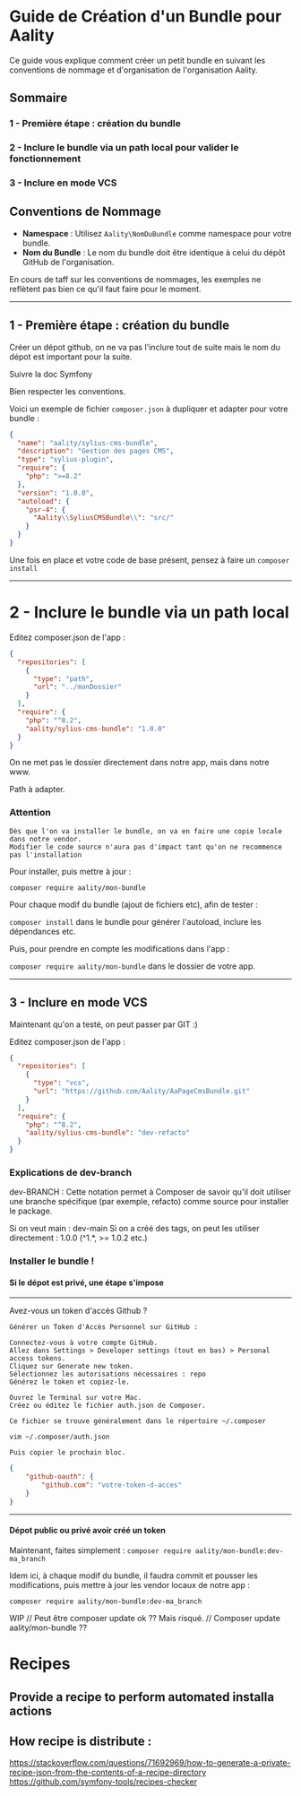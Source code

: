 # Guide de Création d'un Bundle pour Aality

Ce guide vous explique comment créer un petit bundle en suivant les conventions de nommage et d'organisation de l'organisation Aality.

## Sommaire
### 1 - Première étape : création du bundle
### 2 - Inclure le bundle via un path local pour valider le fonctionnement
### 3 - Inclure en mode VCS


## Conventions de Nommage

- **Namespace** : Utilisez `Aality\NomDuBundle` comme namespace pour votre bundle.
- **Nom du Bundle** : Le nom du bundle doit être identique à celui du dépôt GitHub de l'organisation.


En cours de taff sur les conventions de nommages, les exemples ne reflètent pas bien ce qu'il faut faire pour le moment.

---
## 1 - Première étape : création du bundle

Créer un dépot github, on ne va pas l'inclure tout de suite mais le nom du dépot est important pour la suite.

Suivre la doc Symfony

Bien respecter les conventions.

Voici un exemple de fichier `composer.json` à dupliquer et adapter pour votre bundle :

```json
{
  "name": "aality/sylius-cms-bundle",
  "description": "Gestion des pages CMS",
  "type": "sylius-plugin",
  "require": {
    "php": ">=8.2"
  },
  "version": "1.0.0",
  "autoload": {
    "psr-4": {
      "Aality\\SyliusCMSBundle\\": "src/"
    }
  }
}

```

Une fois en place et votre code de base présent, pensez à faire un ``composer install``

---
# 2 - Inclure le bundle via un path local


Editez composer.json de l'app :

```json
{
  "repositories": [
    {
      "type": "path",
      "url": "../monDossier"
    }
  ],
  "require": {
    "php": "^8.2",
    "aality/sylius-cms-bundle": "1.0.0"
  }
}
````

On ne met pas le dossier directement dans notre app, mais dans notre www. 

Path à adapter.

### Attention 
```text 
Dès que l'on va installer le bundle, on va en faire une copie locale dans notre vendor.
Modifier le code source n'aura pas d'impact tant qu'on ne recommence pas l'installation
````
Pour installer, puis mettre à jour : 

``composer require aality/mon-bundle``

Pour chaque modif du bundle (ajout de fichiers etc), afin de tester : 

``composer install`` dans le bundle pour générer l'autoload, inclure les dépendances etc.

Puis, pour prendre en compte les modifications dans l'app : 

``composer require aality/mon-bundle`` dans le dossier de votre app.

---

## 3 - Inclure en mode VCS

Maintenant qu'on a testé, on peut passer par GIT :)

Editez composer.json de l'app : 

```json
{
  "repositories": [
    {
      "type": "vcs",
      "url": "https://github.com/Aality/AaPageCmsBundle.git"
    }
  ],
  "require": {
    "php": "^8.2",
    "aality/sylius-cms-bundle": "dev-refacto"
  }
}
````

### Explications de dev-branch
dev-BRANCH : Cette notation permet à Composer de savoir qu'il doit utiliser une branche spécifique (par exemple, refacto) comme source pour installer le package.

Si on veut main : dev-main
Si on a créé des tags, on peut les utiliser directement : 1.0.0 (^1.*, >= 1.0.2 etc.)

### Installer le bundle !


#### Si le dépot est privé, une étape s'impose

---
Avez-vous un token d'accès Github ?

```
Générer un Token d'Accès Personnel sur GitHub :

Connectez-vous à votre compte GitHub.
Allez dans Settings > Developer settings (tout en bas) > Personal access tokens.
Cliquez sur Generate new token.
Sélectionnez les autorisations nécessaires : repo 
Générez le token et copiez-le. 

Ouvrez le Terminal sur votre Mac.
Créez ou éditez le fichier auth.json de Composer.

Ce fichier se trouve généralement dans le répertoire ~/.composer

vim ~/.composer/auth.json

Puis copier le prochain bloc.
```


```json
{
    "github-oauth": {
        "github.com": "votre-token-d-acces"
    }
}
```

---
#### Dépot public ou privé avoir créé un token

Maintenant, faites simplement : 
``composer require aality/mon-bundle:dev-ma_branch``


Idem ici, à chaque modif du bundle, il faudra commit et pousser les modifications, puis mettre à jour les vendor locaux de notre app : 

``composer require aality/mon-bundle:dev-ma_branch``


WIP
// Peut être composer update ok ?? Mais risqué.
// Composer update aality/mon-bundle ??


# Recipes

## Provide a recipe to perform automated installa actions

## How recipe is distribute : 
https://stackoverflow.com/questions/71692969/how-to-generate-a-private-recipe-json-from-the-contents-of-a-recipe-directory
https://github.com/symfony-tools/recipes-checker

